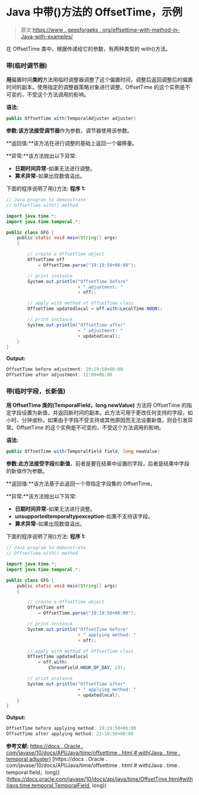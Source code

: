 # Java 中带()方法的 OffsetTime，示例

> 原文:[https://www . geesforgeks . org/offsettime-with-method-in-Java-with-examples/](https://www.geeksforgeeks.org/offsettime-with-method-in-java-with-examples/)

在 OffsetTime 类中，根据传递给它的参数，有两种类型的 with()方法。

### 带(临时调节器)

**用**偏置时间**类的**方法用临时调整器调整了这个偏置时间，调整后返回调整后的偏置时间的副本。使用指定的调整器策略对象进行调整。OffsetTime 的这个实例是不可变的，不受这个方法调用的影响。

**语法:**

```java
public OffsetTime with(TemporalAdjuster adjuster)

```

**参数:**该方法接受**调节器**作为参数，调节器使用该参数。

**返回值:**该方法在进行调整的基础上返回一个偏移量。

**异常:**该方法抛出以下异常:

*   **日期时间异常**–如果无法进行调整。
*   **算术异常**–如果出现数值溢出。

下面的程序说明了用()方法:
**程序 1:**

```java
// Java program to demonstrate
// OffsetTime.with() method

import java.time.*;
import java.time.temporal.*;

public class GFG {
    public static void main(String[] args)
    {

        // create a OffsetTime object
        OffsetTime off
            = OffsetTime.parse("19:19:50+06:00");

        // print instance
        System.out.println("OffsetTime before"
                           + " adjustment: "
                           + off);

        // apply with method of OffsetTime class
        OffsetTime updatedlocal = off.with(LocalTime.NOON);

        // print instance
        System.out.println("OffsetTime after"
                           + " adjustment: "
                           + updatedlocal);
    }
}
```

**Output:**

```java
OffsetTime before adjustment: 19:19:50+06:00
OffsetTime after adjustment: 12:00+06:00

```

### 带(临时字段，长新值)

**用 **OffsetTime** 类的(TemporalField，long newValue)** 方法将 OffsetTime 的指定字段设置为新值，并返回新时间的副本。此方法可用于更改任何支持的字段，如小时、分钟或秒。如果由于字段不受支持或其他原因而无法设置新值，则会引发异常。OffsetTime 的这个实例是不可变的，不受这个方法调用的影响。

**语法:**

```java
public OffsetTime with(TemporalField field, long newValue)

```

**参数:**此方法接受**字段**和**新值**，前者是要在结果中设置的字段，后者是结果中字段的新值作为参数。

**返回值:**该方法基于此返回一个带指定字段集的 OffsetTime。

**异常:**该方法抛出以下异常:

*   **日期时间异常**–如果无法进行调整。
*   **unsupportedtemporaltypexception**–如果不支持该字段。
*   **算术异常**–如果出现数值溢出。

下面的程序说明了用()方法:
**程序 1:**

```java
// Java program to demonstrate
// OffsetTime.with() method

import java.time.*;
import java.time.temporal.*;

public class GFG {
    public static void main(String[] args)
    {

        // create a OffsetTime object
        OffsetTime off
            = OffsetTime.parse("19:19:50+06:00");

        // print instance
        System.out.println("OffsetTime before"
                           + " applying method: "
                           + off);

        // apply with method of OffsetTime class
        OffsetTime updatedlocal
            = off.with(
                ChronoField.HOUR_OF_DAY, 23);

        // print instance
        System.out.println("OffsetTime after"
                           + " applying method: "
                           + updatedlocal);
    }
}
```

**Output:**

```java
OffsetTime before applying method: 19:19:50+06:00
OffsetTime after applying method: 23:19:50+06:00

```

**参考文献:**
[https://docs . Oracle . com/javase/10/docs/API/Java/time/offsettime . html # with(Java . time . temporal adjuster)](https://docs.oracle.com/javase/10/docs/api/java/time/OffsetTime.html#with(java.time.temporal.TemporalAdjuster))
[https://docs . Oracle . com/javase/10/docs/API/Java/time/offsettime . html # with(Java . time . temporal field，long)](https://docs.oracle.com/javase/10/docs/api/java/time/OffsetTime.html#with(java.time.temporal.TemporalField, long))
